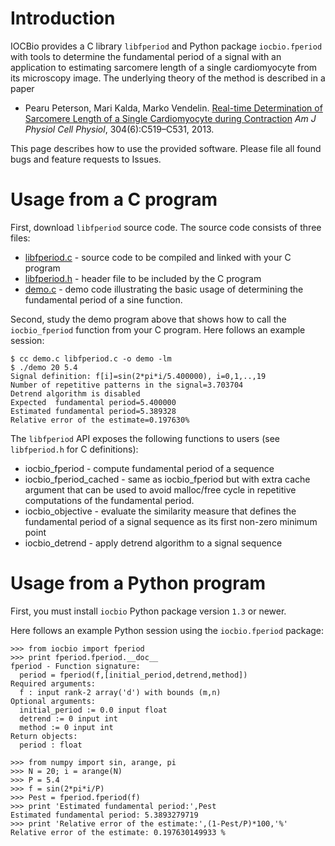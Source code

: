 # Introduction #

IOCBio provides a C library `libfperiod` and Python package `iocbio.fperiod` with tools to determine the fundamental period of a signal with an application to estimating sarcomere length of a single cardiomyocyte from its microscopy image. The underlying theory of the method is described in a paper

  * Pearu Peterson, Mari Kalda, Marko Vendelin. [Real-time Determination of Sarcomere Length of a Single Cardiomyocyte during Contraction](http://ajpcell.physiology.org/content/early/2012/12/19/ajpcell.00032.2012.abstract) _Am J Physiol Cell Physiol_, 304(6):C519–C531, 2013.

This page describes how to use the provided software.
Please file all found bugs and feature requests to Issues.

# Usage from a C program #

First, download `libfperiod` source code. The source code consists of three files:

  * [libfperiod.c](http://iocbio.googlecode.com/svn/trunk/iocbio/fperiod/src/libfperiod.c) - source code to be compiled and linked with your C program
  * [libfperiod.h](http://iocbio.googlecode.com/svn/trunk/iocbio/fperiod/src/libfperiod.h) - header file to be included by the C program
  * [demo.c](http://iocbio.googlecode.com/svn/trunk/iocbio/fperiod/src/demo.c) - demo code illustrating the basic usage of determining the fundamental period of a sine function.

Second, study the demo program above that shows how to call the `iocbio_fperiod` function from your C program. Here follows an example session:
```
$ cc demo.c libfperiod.c -o demo -lm
$ ./demo 20 5.4
Signal definition: f[i]=sin(2*pi*i/5.400000), i=0,1,..,19
Number of repetitive patterns in the signal=3.703704
Detrend algorithm is disabled
Expected  fundamental period=5.400000
Estimated fundamental period=5.389328
Relative error of the estimate=0.197630%
```

The `libfperiod` API exposes the following functions to users (see `libfperiod.h` for C definitions):

  * iocbio\_fperiod - compute fundamental period of a sequence
  * iocbio\_fperiod\_cached - same as iocbio\_fperiod but with extra cache argument that can be used to avoid malloc/free cycle in repetitive computations of the fundamental period.
  * iocbio\_objective - evaluate the similarity measure that defines the fundamental period of a signal sequence as its first non-zero minimum point
  * iocbio\_detrend - apply detrend algorithm to a signal sequence

# Usage from a Python program #

First, you must install `iocbio` Python package version `1.3` or newer.

Here follows an example Python session using the `iocbio.fperiod` package:
```
>>> from iocbio import fperiod
>>> print fperiod.fperiod.__doc__
fperiod - Function signature:
  period = fperiod(f,[initial_period,detrend,method])
Required arguments:
  f : input rank-2 array('d') with bounds (m,n)
Optional arguments:
  initial_period := 0.0 input float
  detrend := 0 input int
  method := 0 input int
Return objects:
  period : float

>>> from numpy import sin, arange, pi
>>> N = 20; i = arange(N)
>>> P = 5.4
>>> f = sin(2*pi*i/P)
>>> Pest = fperiod.fperiod(f)
>>> print 'Estimated fundamental period:',Pest
Estimated fundamental period: 5.3893279719
>>> print 'Relative error of the estimate:',(1-Pest/P)*100,'%'
Relative error of the estimate: 0.197630149933 %
```